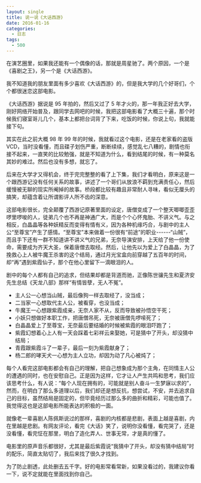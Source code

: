 ```yaml
---
layout: single
title: 说一说《大话西游》
date: 2016-01-16
categories:
  - 日志
tags:
  - 500
---
```


在演艺圈里，如果我还能有一个偶像的话，那就是周星驰了。两个原因，一个是《喜剧之王》，另一个是《大话西游》。

我不知道我的朋友里面有多少喜欢《大话西游》的，但是我大学的几个好哥们，个个都很迷恋这部电影。

《大话西游》据说是 95 年拍的，然后又过了 5 年才火的，那一年我正好去大学，刚好网络开始普及，跟同学去网吧的时候，我把这部电影看了大概三十遍，那个时候我们寝室哥儿几个，基本上都把台词背了下来，吃饭的时候，你说上句，我就能接下句。

其实在此之前大概 98 年 99 年的时候，我就看过这个电影，还是在老家看的盗版 VCD，当时没看懂，而且碟子划伤严重，断断续续，感觉乱七八糟的，剧情也衔接不起来，一直笑的比较勉强，就是不知道为什么，看到结尾的时候，有一种莫名其妙的难过。然后也没有多想，就忘了。

后来在大学才又得机会，终于完完整整的看了上下集，我们才看明白，原来这是一个跟西游记没有任何关系的故事，讲述了一个哥们从放浪不羁到充满责任心，然后缓慢被无聊的现实所阉掉的故事。桥段都比较有趣且非常耐人寻味，看似无厘头的搞笑，却蕴含着让所谓影评人所不齿的深意。

这部电影很长，完全颠覆了西游记原著里面的设定，唐僧变成了一个整天唧唧歪歪啰里啰唆的人，徒弟几个也不再是神通广大，而是个个心怀鬼胎、不讲义气。与之相反，白晶晶等各种妖精反而变得有情有义，因为各种机缘巧合，与剧中的主人公“至尊宝”产生了感情。“至尊宝”本来做着一份很有“前途”的职业------“山贼”，而且手下还有一群不知道讲不讲义气的兄弟，无奈导演安排，上天给了他一份使命，需要成为齐天大圣，保着唐僧去取经。然后，让他先以为爱上了白晶晶，为了挽救心上人被牛魔王杀害的这个结局，通过月光宝盒向前穿越了五百年的时间，却“再”遇到紫霞仙子，那个在他心里留下一滴眼泪的人。

剧中的每个人都有自己的追求，但结果却都是背道而驰，正像陈世骧先生和夏济安先生总结《天龙八部》那样“有情皆孽，无人不冤”。

- 主人公一心想当山贼，最后像狗一样去取经了，没当成；
- 二当家一心想取代主人公，被看穿，也没当成；
- 牛魔王一心想跟紫霞成亲，无奈人家不从，反而导致被孙悟空干死；
- 小妖只想做好本职工作，把唐僧吊死，无奈被唐僧先啰嗦死了；
- 白晶晶爱上了至尊宝，无奈最后要结婚的时候被紫霞的眼泪吓跑了；
- 紫霞幻想着心上人有一天会踩着七彩祥云来娶她，可是猜中了开头，却没猜中结局；
- 青霞跟紫霞斗了一辈子，最后一刻为紫霞献身了；
- 杨二郎的哮天犬一心想为主人立功，却因为动了凡心被炖了；

每个人看完这部电影都会有自己的理解，把自己想象成为那个主角，在同情主人公的遭遇的同时，也在安慰自己。正是因为这样，它才让人产生共鸣和思考，我们应该思考什么，有人说：“每个人现在拥有的，可能就是别人奋斗一生梦寐以求的”，然而，在明白了那么多道理以后，我们却还是想反抗，想尝试，不安，并去追求自己的目标，虽然结局是固定的，但毕竟经历过那么多的曲折和精彩，可能也值了。我觉得这也是这部电影所能表达的积极的一面。

就像老一辈喜剧人陈佩斯说过的那样，喜剧的内核都是悲剧，表面上越是喜剧，内在里越是悲剧。有网友评论，看完《大话》笑了，说明你没看懂，看完哭了，还是没看懂，看完怔在那里，明白了造化弄人、世事无常，才是真的懂了。

电影里的原声音乐都很好，尤其是最后紫霞说“我猜中了开头，却没有猜中结局”时的配乐，简直太贴切了，我后来找了很久才找到。

为了防止剧透，此处删去五千字。好的电影常看常新，如果没看过的，我建议你看一下，说不定就能在里面找到你自己。
